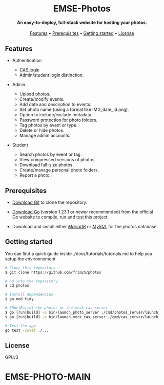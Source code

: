 <h1 align="center">
  <br>
  EMSE-Photos
  <br>
</h1>

<h4 align="center">An easy-to-deploy, full-stack website for hosting your photos.</h4>

<p align="center">
  <a href="#features">Features</a> •
  <a href="#prerequisites">Prerequisites</a> •
  <a href="#getting-started">Getting started</a> •
  <a href="#license">License</a>
</p>

## Features

* Authentication
	- [CAS login](https://en.wikipedia.org/wiki/Central_Authentication_Service)
	- Admin/student login distinction.

* Admin
	- Upload photos.
	- Create/modify events.
	- Add date and description to events.
	- Set photo name (using a format like IMG_date_id.png).
	- Option to include/exclude metadata.
	- Password protection for photo folders.
	- Tag photos by event or type.
	- Delete or hide photos.
	- Manage admin accounts.

* Student
	- Search photos by event or tag.
	- View compressed versions of photos.
	- Download full-size photos.
	- Create/manage personal photo folders.
	- Report a photo.

## Prerequisites

* [Download Git](https://git-scm.com/downloads) to clone the repository.

* [Download Go](https://go.dev/dl/) (version 1.23.1 or newer recommended) from the official Go website to compile, run and test this project.
* Download and install either [*MariaDB*](https://mariadb.org/download) or [*MySQL*](https://dev.mysql.com/downloads/mysql/) for the photos database.

## Getting started

You can find a quick guide inside ./docs/tutorials/tutorials.md to help you setup the environnement

```bash
# Clone this repository
$ git clone https://github.com/fr3m2h/photos

# Go into the repository
$ cd photos

# Install dependencies
$ go mod tidy

# [Run|Build] the photos or the mock cas server
$ go [run|build] -o bin/launch_photo_server ./cmd/photos_server/launch_server.go
$ go [run|build] -o bin/launch_mock_cas_server ./cmd/cas_server/launch_server.go

# Test the app
go test -cover ./...
```

## License

GPLv3
# EMSE-PHOTO-MAIN
